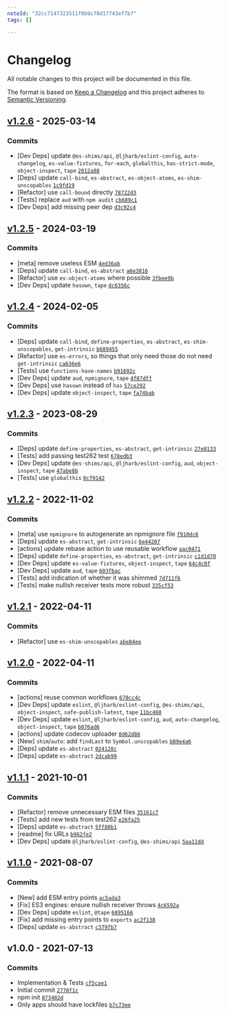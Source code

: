 ```yaml
---
noteId: "32cc7147323511f0b9c70d17743ef7b7"
tags: []

---
```


# Changelog

All notable changes to this project will be documented in this file.

The format is based on [Keep a Changelog](https://keepachangelog.com/en/1.0.0/)
and this project adheres to [Semantic Versioning](https://semver.org/spec/v2.0.0.html).

## [v1.2.6](https://github.com/es-shims/Array.prototype.findLastIndex/compare/v1.2.5...v1.2.6) - 2025-03-14

### Commits

- [Dev Deps] update `@es-shims/api`, `@ljharb/eslint-config`, `auto-changelog`, `es-value-fixtures`, `for-each`, `globalthis`, `has-strict-mode`, `object-inspect`, `tape` [`2012a88`](https://github.com/es-shims/Array.prototype.findLastIndex/commit/2012a880c41f74183bcfa55df7c800e48ca192e0)
- [Deps] update `call-bind`, `es-abstract`, `es-object-atoms`, `es-shim-unscopables` [`1c9fd19`](https://github.com/es-shims/Array.prototype.findLastIndex/commit/1c9fd195dd01ff8546ef20ae11b5748b390e12de)
- [Refactor] use `call-bound` directly [`78722d3`](https://github.com/es-shims/Array.prototype.findLastIndex/commit/78722d3b00af5523e4071d87d9d2746d61b705f3)
- [Tests] replace `aud` with `npm audit` [`cb689c1`](https://github.com/es-shims/Array.prototype.findLastIndex/commit/cb689c1e11297a9202cd8f1c01299eb2aabde879)
- [Dev Deps] add missing peer dep [`d3c92c4`](https://github.com/es-shims/Array.prototype.findLastIndex/commit/d3c92c4070999ee5d5716334e683a1acee54633b)

## [v1.2.5](https://github.com/es-shims/Array.prototype.findLastIndex/compare/v1.2.4...v1.2.5) - 2024-03-19

### Commits

- [meta] remove useless ESM [`4ed36ab`](https://github.com/es-shims/Array.prototype.findLastIndex/commit/4ed36ab7bde25f3b265a2769163409a939d9a4de)
- [Deps] update `call-bind`, `es-abstract` [`a6e3816`](https://github.com/es-shims/Array.prototype.findLastIndex/commit/a6e38162c958d3a54c73094a84fd27e9e48992d3)
- [Refactor] use `es-object-atoms` where possible [`3fbee9b`](https://github.com/es-shims/Array.prototype.findLastIndex/commit/3fbee9b07d97a472b59204360620a491ff1f3cdd)
- [Dev Deps] update `hasown`, `tape` [`dc6356c`](https://github.com/es-shims/Array.prototype.findLastIndex/commit/dc6356c69902912aa1eaee0f5677c6c64fb8ee11)

## [v1.2.4](https://github.com/es-shims/Array.prototype.findLastIndex/compare/v1.2.3...v1.2.4) - 2024-02-05

### Commits

- [Deps] update `call-bind`, `define-properties`, `es-abstract`, `es-shim-unscopables`, `get-intrinsic` [`b689455`](https://github.com/es-shims/Array.prototype.findLastIndex/commit/b689455f6194d84d929bd678755a175aa63b1b37)
- [Refactor] use `es-errors`, so things that only need those do not need `get-intrinsic` [`ca636e6`](https://github.com/es-shims/Array.prototype.findLastIndex/commit/ca636e60abae73755c613117f9a8eccb49a32f48)
- [Tests] use `functions-have-names` [`b91692c`](https://github.com/es-shims/Array.prototype.findLastIndex/commit/b91692c2a695c0065805fcb4f6b6f081d27852c8)
- [Dev Deps] update `aud`, `npmignore`, `tape` [`4f87dff`](https://github.com/es-shims/Array.prototype.findLastIndex/commit/4f87dff212fd5f0b05bdd412e669b4536e8b06f9)
- [Dev Deps] use `hasown` instead of `has` [`57ce292`](https://github.com/es-shims/Array.prototype.findLastIndex/commit/57ce2920dc645c3dec27b3aa8bcbfff9b0bfd135)
- [Dev Deps] update `object-inspect`, `tape` [`fa74bab`](https://github.com/es-shims/Array.prototype.findLastIndex/commit/fa74babe7cf90ec07b8c12c3ab10e89b7093e0b4)

## [v1.2.3](https://github.com/es-shims/Array.prototype.findLastIndex/compare/v1.2.2...v1.2.3) - 2023-08-29

### Commits

- [Deps] update `define-properties`, `es-abstract`, `get-intrinsic` [`27e8133`](https://github.com/es-shims/Array.prototype.findLastIndex/commit/27e8133ccdccab46896da19cd26e3147691a77eb)
- [Tests] add passing test262 test [`678edb3`](https://github.com/es-shims/Array.prototype.findLastIndex/commit/678edb3bc91b10298b4e72a5e471b1aa41f915dc)
- [Dev Deps] update `@es-shims/api`, `@ljharb/eslint-config`, `aud`, `object-inspect`, `tape` [`47abe8b`](https://github.com/es-shims/Array.prototype.findLastIndex/commit/47abe8b2cc14ee1b9f4b785a9aa26947ba20305a)
- [Tests] use `globalthis` [`0cf9142`](https://github.com/es-shims/Array.prototype.findLastIndex/commit/0cf914237811822d9d5268a057c0c9a108b8e5c0)

## [v1.2.2](https://github.com/es-shims/Array.prototype.findLastIndex/compare/v1.2.1...v1.2.2) - 2022-11-02

### Commits

- [meta] use `npmignore` to autogenerate an npmignore file [`f910dc6`](https://github.com/es-shims/Array.prototype.findLastIndex/commit/f910dc6e5999e6941892232810ae9b3910d925ec)
- [Deps] update `es-abstract`, `get-intrinsic` [`6e44207`](https://github.com/es-shims/Array.prototype.findLastIndex/commit/6e4420705d7435b8b9bb978e4858814ba0216fa5)
- [actions] update rebase action to use reusable workflow [`aac0471`](https://github.com/es-shims/Array.prototype.findLastIndex/commit/aac0471a0b2f0f44765ac6055211b58f26fa6636)
- [Deps] update `define-properties`, `es-abstract`, `get-intrinsic` [`c1d1d70`](https://github.com/es-shims/Array.prototype.findLastIndex/commit/c1d1d7083bfa8ab32a9e5560e4b2aa16ce9d0a6d)
- [Dev Deps] update `es-value-fixtures`, `object-inspect`, `tape` [`64c4c0f`](https://github.com/es-shims/Array.prototype.findLastIndex/commit/64c4c0f6dda4793c5d9db5110ec82c6004bcc4ef)
- [Dev Deps] update `aud`, `tape` [`603fbac`](https://github.com/es-shims/Array.prototype.findLastIndex/commit/603fbacf4d034298ff40ab6886f6af7031651acd)
- [Tests] add indication of whether it was shimmed [`7d711f6`](https://github.com/es-shims/Array.prototype.findLastIndex/commit/7d711f6e68c9c5e4e0556946d026c159f7d82f22)
- [Tests] make nullish receiver tests more robust [`335cf53`](https://github.com/es-shims/Array.prototype.findLastIndex/commit/335cf5381ec0bc7ce60de8824b736cb3b40918ae)

## [v1.2.1](https://github.com/es-shims/Array.prototype.findLastIndex/compare/v1.2.0...v1.2.1) - 2022-04-11

### Commits

- [Refactor] use `es-shim-unscopables` [`abe84ee`](https://github.com/es-shims/Array.prototype.findLastIndex/commit/abe84ee8794ce9c84180bc01cf499a7bb2494b3d)

## [v1.2.0](https://github.com/es-shims/Array.prototype.findLastIndex/compare/v1.1.1...v1.2.0) - 2022-04-11

### Commits

- [actions] reuse common workflows [`670cc4c`](https://github.com/es-shims/Array.prototype.findLastIndex/commit/670cc4c0b6f23b7f01d365a9afd2dd88ee2e4967)
- [Dev Deps] update `eslint`, `@ljharb/eslint-config`, `@es-shims/api`, `object-inspect`, `safe-publish-latest`, `tape` [`11bc460`](https://github.com/es-shims/Array.prototype.findLastIndex/commit/11bc460ab842d2a08c43b67aab182e0697d65308)
- [Dev Deps] update `eslint`, `@ljharb/eslint-config`, `aud`, `auto-changelog`, `object-inspect`, `tape` [`b076ad6`](https://github.com/es-shims/Array.prototype.findLastIndex/commit/b076ad6ed9246f3139efa72d0ddbf2e0d861f982)
- [actions] update codecov uploader [`0d62d86`](https://github.com/es-shims/Array.prototype.findLastIndex/commit/0d62d8602c2d3ecefdd0965c25cafb2a864c0903)
- [New] `shim`/`auto`: add `findLast` to `Symbol.unscopables` [`b09e4a6`](https://github.com/es-shims/Array.prototype.findLastIndex/commit/b09e4a6a194366b45945c6d65cdcc64ca786e570)
- [Deps] update `es-abstract` [`024128c`](https://github.com/es-shims/Array.prototype.findLastIndex/commit/024128c1abc5b58863859ea8b9cf4c1cb1df548b)
- [Deps] update `es-abstract` [`2dcab99`](https://github.com/es-shims/Array.prototype.findLastIndex/commit/2dcab99e3ed43546cd6610b12d489d95d8e94d90)

## [v1.1.1](https://github.com/es-shims/Array.prototype.findLastIndex/compare/v1.1.0...v1.1.1) - 2021-10-01

### Commits

- [Refactor] remove unnecessary ESM files [`35161c7`](https://github.com/es-shims/Array.prototype.findLastIndex/commit/35161c76758835dd3fbecdf0b5fbf41a3ce9f218)
- [Tests] add new tests from test262 [`e26fa25`](https://github.com/es-shims/Array.prototype.findLastIndex/commit/e26fa256601f60b1feb5918e4fbcc76d0d773d13)
- [Deps] update `es-abstract` [`5ff80b1`](https://github.com/es-shims/Array.prototype.findLastIndex/commit/5ff80b116f2e083ae72605275af0efec367f3a89)
- [readme] fix URLs [`b962fe2`](https://github.com/es-shims/Array.prototype.findLastIndex/commit/b962fe225fac8a450624d861b5d6e444526bcf32)
- [Dev Deps] update `@ljharb/eslint-config`, `@es-shims/api` [`5aa11dd`](https://github.com/es-shims/Array.prototype.findLastIndex/commit/5aa11dd23ee2bcdc9ca7d2d6007e7f44a9356743)

## [v1.1.0](https://github.com/es-shims/Array.prototype.findLastIndex/compare/v1.0.0...v1.1.0) - 2021-08-07

### Commits

- [New] add ESM entry points [`ac5ada3`](https://github.com/es-shims/Array.prototype.findLastIndex/commit/ac5ada3d359ff267e6933dd817f4106e6de2c157)
- [Fix] ES3 engines: ensure nullish receiver throws [`4c6592a`](https://github.com/es-shims/Array.prototype.findLastIndex/commit/4c6592a7962351e82bb1b06c79de496bf4bcd08d)
- [Dev Deps] update `eslint`, `@tape` [`6895166`](https://github.com/es-shims/Array.prototype.findLastIndex/commit/6895166742a738a80d19ac4eaa6f12c97a5c7814)
- [Fix] add missing entry points to `exports` [`ac2f138`](https://github.com/es-shims/Array.prototype.findLastIndex/commit/ac2f1384dcd9a9f736ce1c3c5dc7ac87e16c4f90)
- [Deps] update `es-abstract` [`c379fb7`](https://github.com/es-shims/Array.prototype.findLastIndex/commit/c379fb7681ea3bb078891bf394756b1086bc43e7)

## v1.0.0 - 2021-07-13

### Commits

- Implementation & Tests [`cf5cae1`](https://github.com/es-shims/Array.prototype.findLastIndex/commit/cf5cae1d78c0c74588a5baade5156950e17f4558)
- Initial commit [`2778f1c`](https://github.com/es-shims/Array.prototype.findLastIndex/commit/2778f1cc708cc79d3bdbc20d5b84d210b9670b8a)
- npm init [`873482d`](https://github.com/es-shims/Array.prototype.findLastIndex/commit/873482d650b6800e9484865c3b0d6d33664bcf9e)
- Only apps should have lockfiles [`b7c73ee`](https://github.com/es-shims/Array.prototype.findLastIndex/commit/b7c73ee858f01b0b1ff70800e09c0bbc2632e1a5)
